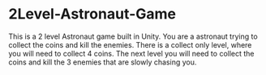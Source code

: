 # 2Level-Astronaut-Game
This is a 2 level Astronaut game built in Unity.  You are a astronaut trying to collect the coins and kill the enemies.  There is a collect only level, where you will need to collect 4 coins.  The next level you will need to collect the coins and kill the 3 enemies that are slowly chasing you.

